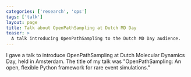 ```yaml
---
categories: ['research', 'ops']
tags: ['talk']
layout: page
title: Talk about OpenPathSampling at Dutch MD Day
teaser: >
  A talk introducing OpenPathSampling to the Dutch MD Day audience.
---
```


I gave a talk to introduce OpenPathSampling at Dutch Molecular Dynamics Day,
held in Amsterdam. The title of my talk was "OpenPathSampling: An open,
flexible Python framework for rare event simulations."
